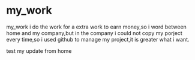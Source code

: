 my_work
=======

my_work
i do the work for a extra work to earn money,so i word between home and my company,but in the company i could not copy my 
porject every time,so i used github to manage my project,it is greater what i want.

test my update from home 